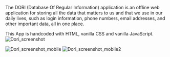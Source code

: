 The DORI (Database Of Regular Information) application is an offline web application for storing all the data that matters to us and that we use in our daily lives, such as login information, phone numbers, email addresses, and other important data, all in one place.

This App is handcoded with HTML, vanilla CSS and vanilla JavaScript.
![Dori_screenshot](https://github.com/MarioWarp/DORI---Database-of-Regular-Informations/assets/143789930/6b06c7e4-fb55-4371-b2d6-582f9f7280c1)

![Dori_screenshot_mobile](https://github.com/MarioWarp/DORI---Database-of-Regular-Informations/assets/143789930/0d01f3d6-77c2-4354-85c7-c98ca4aa2f9e) ![Dori_screenshot_mobile2](https://github.com/MarioWarp/DORI---Database-of-Regular-Informations/assets/143789930/5c656a2f-c119-4743-9907-9bc35d8396cf)

